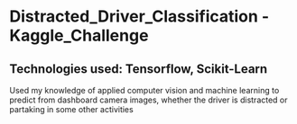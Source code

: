 # Distracted_Driver_Classification - Kaggle_Challenge

## Technologies used: Tensorflow, Scikit-Learn

Used my knowledge of applied computer vision and machine learning to predict from dashboard camera images, whether the driver is distracted or partaking in some other activities
